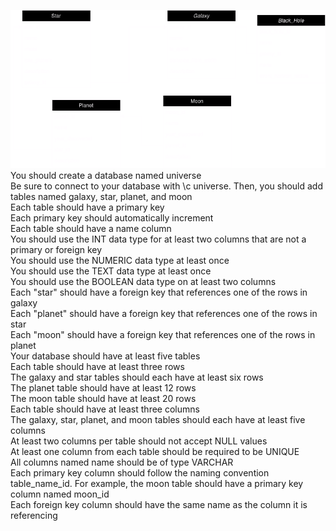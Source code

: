 ![img](Diagram.drawio.png)  
You should create a database named universe  
Be sure to connect to your database with \c universe. Then, you should add tables named galaxy, star, planet, and moon  
Each table should have a primary key  
Each primary key should automatically increment  
Each table should have a name column  
You should use the INT data type for at least two columns that are not a primary or foreign key  
You should use the NUMERIC data type at least once  
You should use the TEXT data type at least once  
You should use the BOOLEAN data type on at least two columns  
Each "star" should have a foreign key that references one of the rows in galaxy  
Each "planet" should have a foreign key that references one of the rows in star  
Each "moon" should have a foreign key that references one of the rows in planet  
Your database should have at least five tables  
Each table should have at least three rows  
The galaxy and star tables should each have at least six rows  
The planet table should have at least 12 rows  
The moon table should have at least 20 rows  
Each table should have at least three columns  
The galaxy, star, planet, and moon tables should each have at least five columns  
At least two columns per table should not accept NULL values  
At least one column from each table should be required to be UNIQUE  
All columns named name should be of type VARCHAR  
Each primary key column should follow the naming convention table_name_id. For example, the moon table should have a primary key column named moon_id  
Each foreign key column should have the same name as the column it is referencing  
